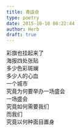 ```yaml
---  
title: 青运会  
type: poetry  
date: 2015-10-18 06:22:44  
author: Herb  
draft: true
---  
```

彩旗也挂起来了  
海报四处张贴  
多少色彩斑斓  
多少人的心血  
一个城市  
究竟为何要举办一场盛会  
一场盛会  
究竟如何需要我们  
而我们  
究竟以何种面目置身  
